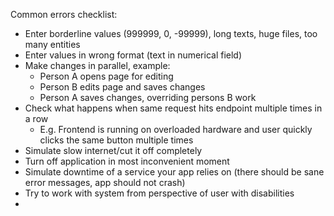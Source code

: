 Common errors checklist:
* Enter borderline values (999999, 0, -99999), long texts, huge files, too many entities
* Enter values in wrong format (text in numerical field)
* Make changes in parallel, example:
    * Person A opens page for editing
    * Person B edits page and saves changes
    * Person A saves changes, overriding persons B work
* Check what happens when same request hits endpoint multiple times in a row 
    * E.g. Frontend is running on overloaded hardware and user quickly clicks the same button multiple times
* Simulate slow internet/cut it off completely
* Turn off application in most inconvenient moment
* Simulate downtime of a service your app relies on (there should be sane error messages, app should not crash)
* Try to work with system from perspective of user with disabilities
* 
